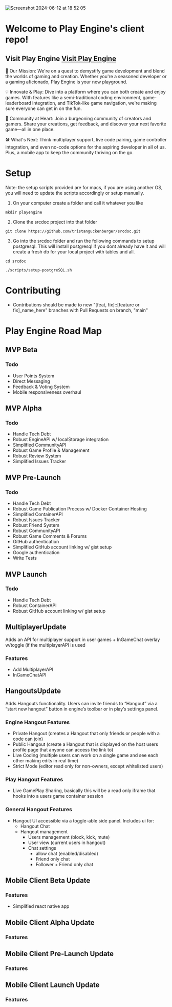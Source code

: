 ![Screenshot 2024-06-12 at 18 52 05](https://github.com/tristanguckenberger/srcdoc/assets/19194337/06c68fec-0418-45f2-9422-488579d3d1fa)

# Welcome to Play Engine's client repo!
## Visit Play Engine [Visit Play Engine](https://playengine.xyz)

🚀 Our Mission: We're on a quest to demystify game development and blend the worlds of gaming and creation. Whether you're a seasoned developer or a gaming aficionado, Play Engine is your new playground.

💡 Innovate & Play: Dive into a platform where you can both create and enjoy games. With features like a semi-traditional coding environment, game-leaderboard integration, and TikTok-like game navigation, we're making sure everyone can get in on the fun.

🌱 Community at Heart: Join a burgeoning community of creators and gamers. Share your creations, get feedback, and discover your next favorite game—all in one place.

🛠 What's Next: Think multiplayer support, live code pairing, game controller integration, and even no-code options for the aspiring developer in all of us. Plus, a mobile app to keep the community thriving on the go.

# Setup
Note: the setup scripts provided are for macs, if you are using another OS, you will need to update the scripts accordingly or setup manually.

1. On your computer create a folder and call it whatever you like
```
mkdir playengine
```
2. Clone the srcdoc project into that folder
```
git clone https://github.com/tristanguckenberger/srcdoc.git
```
3. Go into the srcdoc folder and run the following commands to
setup postgresql. This will install postgresql if you dont already have it and will create a fresh db for your local project with tables and all.
```
cd srcdoc

./scripts/setup-postgreSQL.sh 
```

# Contributing
- Contributions should be made to new "\[feat, fix\]::\[feature or fix\]_name_here" branches with Pull Requests on branch, "main"

# Play Engine Road Map
## MVP Beta

### Todo
- User Points System
- Direct Messaging
- Feedback & Voting System
- Mobile responsiveness overhaul

## MVP Alpha

### Todo
- Handle Tech Debt
- Robust EngineAPI w/ localStorage integration
- Simplified CommunityAPI
- Robust Game Profile & Management
- Robust Review System
- Simplified Issues Tracker

## MVP Pre-Launch

### Todo
- Handle Tech Debt
- Robust Game Publication Process w/ Docker Container Hosting
- Simplified ContainerAPI
- Robust Issues Tracker
- Robust Friend System
- Robust CommunityAPI
- Robust Game Comments & Forums
- GitHub authentication
- Simplified GitHub account linking w/ gist setup
- Google authentication
- Write Tests

## MVP Launch

### Todo
- Handle Tech Debt
- Robust ContainerAPI 
- Robust GitHub account linking w/ gist setup

## MultiplayerUpdate
Adds an API for multiplayer support in user games + InGameChat overlay w/toggle (if the multiplayerAPI is used

### Features
- Add MultiplayerAPI
- InGameChatAPI

## HangoutsUpdate
Adds Hangouts functionality. Users can invite friends to “Hangout” via a “start new hangout” button in engine’s toolbar or in play’s settings panel. 

### Engine Hangout Features
- Private Hangout (creates a Hangout that only friends or people with a code can join)
- Public Hangout (create a Hangout that is displayed on the host users profile page that anyone can access the link to)
- Live Coding (multiple users can work on a single game and see each other making edits in real time)
- Strict Mode (editor read only for non-owners, except whitelisted users)

### Play Hangout Features
- Live GamePlay Sharing, basically this will be a read only iframe that hooks into a users game container session

### General Hangout Features
-  Hangout UI accessible via a toggle-able side panel. Includes ui for:
    - Hangout Chat
    - Hangout management
        - Users management (block, kick, mute)
        - User view (current users in hangout)
        - Chat settings
            - allow chat (enabled/disabled)
            - Friend only chat
            - Follower + Friend only chat


## Mobile Client Beta Update

### Features
- Simplified react native app

## Mobile Client Alpha Update

### Features

## Mobile Client Pre-Launch Update

### Features

## Mobile Client Launch Update

### Features

